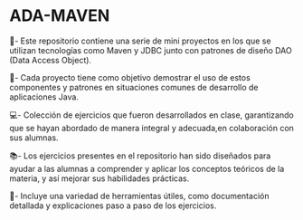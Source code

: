 # ADA-MAVEN

📌- Este repositorio contiene una serie de mini proyectos en los que se utilizan tecnologías como Maven y JDBC junto con patrones de diseño DAO (Data Access Object).

📁- Cada proyecto tiene como objetivo demostrar el uso de estos componentes y patrones en situaciones comunes de desarrollo de aplicaciones Java.

💻- Colección de ejercicios que fueron desarrollados en clase, garantizando que se hayan abordado de manera integral y adecuada,en colaboración con sus alumnas.

📚- Los ejercicios presentes en el repositorio han sido diseñados para ayudar a las alumnas a comprender y aplicar los conceptos teóricos de la materia, y así mejorar sus habilidades prácticas.

🧠- Incluye una variedad de herramientas útiles, como documentación detallada y explicaciones paso a paso de los ejercicios.
